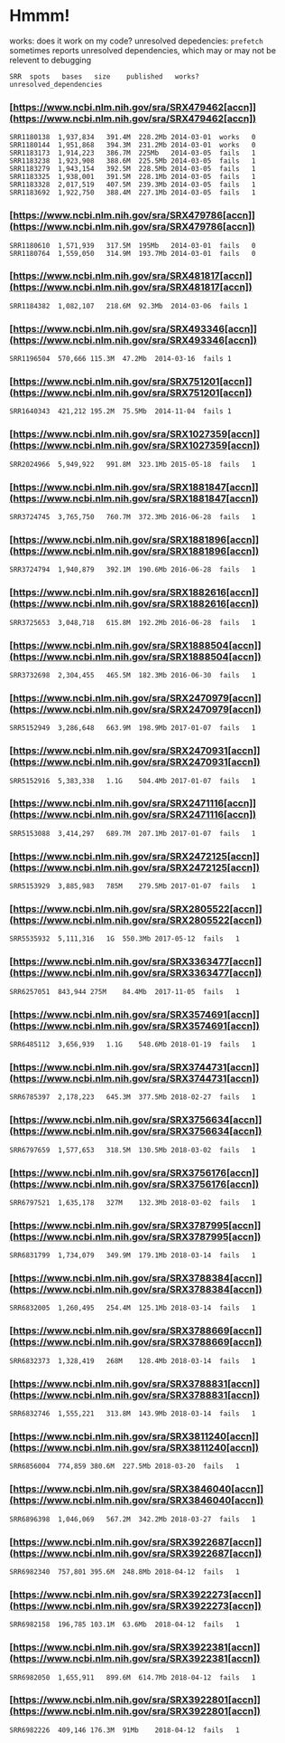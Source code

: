 # Hmmm!

works: does it work on my code?
unresolved depedencies: `prefetch` sometimes reports unresolved dependencies, which may or may not be relevent to debugging

```SRR	spots	bases	size	published	works?	unresolved_dependencies  ```

### [https://www.ncbi.nlm.nih.gov/sra/SRX479462[accn]](https://www.ncbi.nlm.nih.gov/sra/SRX479462[accn])
```
SRR1180138	1,937,834	391.4M	228.2Mb	2014-03-01	works	0  
SRR1180144	1,951,868	394.3M	231.2Mb	2014-03-01	works	0  
SRR1183173	1,914,223	386.7M	225Mb	2014-03-05	fails	1  
SRR1183238	1,923,908	388.6M	225.5Mb	2014-03-05	fails	1  
SRR1183279	1,943,154	392.5M	228.5Mb	2014-03-05	fails	1  
SRR1183325	1,938,001	391.5M	228.1Mb	2014-03-05	fails	1  
SRR1183328	2,017,519	407.5M	239.3Mb	2014-03-05	fails	1  
SRR1183692	1,922,750	388.4M	227.1Mb	2014-03-05	fails	1 
``` 

### [https://www.ncbi.nlm.nih.gov/sra/SRX479786[accn]](https://www.ncbi.nlm.nih.gov/sra/SRX479786[accn])
```
SRR1180610	1,571,939	317.5M	195Mb	2014-03-01	fails	0  
SRR1180764	1,559,050	314.9M	193.7Mb	2014-03-01	fails	0  
```

### [https://www.ncbi.nlm.nih.gov/sra/SRX481817[accn]](https://www.ncbi.nlm.nih.gov/sra/SRX481817[accn])
```
SRR1184382	1,082,107	218.6M	92.3Mb	2014-03-06	fails 1
```

### [https://www.ncbi.nlm.nih.gov/sra/SRX493346[accn]](https://www.ncbi.nlm.nih.gov/sra/SRX493346[accn])
```
SRR1196504	570,666	115.3M	47.2Mb	2014-03-16	fails 1
```

### [https://www.ncbi.nlm.nih.gov/sra/SRX751201[accn]](https://www.ncbi.nlm.nih.gov/sra/SRX751201[accn])
```
SRR1640343	421,212	195.2M	75.5Mb	2014-11-04	fails 1
```

### [https://www.ncbi.nlm.nih.gov/sra/SRX1027359[accn]](https://www.ncbi.nlm.nih.gov/sra/SRX1027359[accn])
```
SRR2024966	5,949,922	991.8M	323.1Mb	2015-05-18	fails	1
```

### [https://www.ncbi.nlm.nih.gov/sra/SRX1881847[accn]](https://www.ncbi.nlm.nih.gov/sra/SRX1881847[accn])
```
SRR3724745	3,765,750	760.7M	372.3Mb	2016-06-28	fails	1
```

### [https://www.ncbi.nlm.nih.gov/sra/SRX1881896[accn]](https://www.ncbi.nlm.nih.gov/sra/SRX1881896[accn])
```
SRR3724794	1,940,879	392.1M	190.6Mb	2016-06-28	fails	1
```

### [https://www.ncbi.nlm.nih.gov/sra/SRX1882616[accn]](https://www.ncbi.nlm.nih.gov/sra/SRX1882616[accn])
```
SRR3725653	3,048,718	615.8M	192.2Mb	2016-06-28	fails	1
```

### [https://www.ncbi.nlm.nih.gov/sra/SRX1888504[accn]](https://www.ncbi.nlm.nih.gov/sra/SRX1888504[accn])
```
SRR3732698	2,304,455	465.5M	182.3Mb	2016-06-30	fails	1
```

### [https://www.ncbi.nlm.nih.gov/sra/SRX2470979[accn]](https://www.ncbi.nlm.nih.gov/sra/SRX2470979[accn])
```
SRR5152949	3,286,648	663.9M	198.9Mb	2017-01-07	fails	1
```
### [https://www.ncbi.nlm.nih.gov/sra/SRX2470931[accn]](https://www.ncbi.nlm.nih.gov/sra/SRX2470931[accn])
```
SRR5152916	5,383,338	1.1G	504.4Mb	2017-01-07	fails	1
```

### [https://www.ncbi.nlm.nih.gov/sra/SRX2471116[accn]](https://www.ncbi.nlm.nih.gov/sra/SRX2471116[accn])
```
SRR5153088	3,414,297	689.7M	207.1Mb	2017-01-07	fails	1
```

### [https://www.ncbi.nlm.nih.gov/sra/SRX2472125[accn]](https://www.ncbi.nlm.nih.gov/sra/SRX2472125[accn])
```
SRR5153929	3,885,983	785M	279.5Mb	2017-01-07	fails	1
```

### [https://www.ncbi.nlm.nih.gov/sra/SRX2805522[accn]](https://www.ncbi.nlm.nih.gov/sra/SRX2805522[accn])
```
SRR5535932	5,111,316	1G	550.3Mb	2017-05-12	fails	1
```

### [https://www.ncbi.nlm.nih.gov/sra/SRX3363477[accn]](https://www.ncbi.nlm.nih.gov/sra/SRX3363477[accn])
```
SRR6257051	843,944	275M	84.4Mb	2017-11-05	fails	1
```

### [https://www.ncbi.nlm.nih.gov/sra/SRX3574691[accn]](https://www.ncbi.nlm.nih.gov/sra/SRX3574691[accn])
```
SRR6485112	3,656,939	1.1G	548.6Mb	2018-01-19	fails	1
```

### [https://www.ncbi.nlm.nih.gov/sra/SRX3744731[accn]](https://www.ncbi.nlm.nih.gov/sra/SRX3744731[accn])
```
SRR6785397	2,178,223	645.3M	377.5Mb	2018-02-27	fails	1
```

### [https://www.ncbi.nlm.nih.gov/sra/SRX3756634[accn]](https://www.ncbi.nlm.nih.gov/sra/SRX3756634[accn])
```
SRR6797659	1,577,653	318.5M	130.5Mb	2018-03-02	fails	1
```

### [https://www.ncbi.nlm.nih.gov/sra/SRX3756176[accn]](https://www.ncbi.nlm.nih.gov/sra/SRX3756176[accn])
```
SRR6797521	1,635,178	327M	132.3Mb	2018-03-02	fails	1
```

### [https://www.ncbi.nlm.nih.gov/sra/SRX3787995[accn]](https://www.ncbi.nlm.nih.gov/sra/SRX3787995[accn])
```
SRR6831799	1,734,079	349.9M	179.1Mb	2018-03-14	fails	1
```

### [https://www.ncbi.nlm.nih.gov/sra/SRX3788384[accn]](https://www.ncbi.nlm.nih.gov/sra/SRX3788384[accn])
```
SRR6832005	1,260,495	254.4M	125.1Mb	2018-03-14	fails	1
```

### [https://www.ncbi.nlm.nih.gov/sra/SRX3788669[accn]](https://www.ncbi.nlm.nih.gov/sra/SRX3788669[accn])
```
SRR6832373	1,328,419	268M	128.4Mb	2018-03-14	fails	1
```

### [https://www.ncbi.nlm.nih.gov/sra/SRX3788831[accn]](https://www.ncbi.nlm.nih.gov/sra/SRX3788831[accn])
```
SRR6832746	1,555,221	313.8M	143.9Mb	2018-03-14	fails	1
```

### [https://www.ncbi.nlm.nih.gov/sra/SRX3811240[accn]](https://www.ncbi.nlm.nih.gov/sra/SRX3811240[accn])
```
SRR6856004	774,859	380.6M	227.5Mb	2018-03-20	fails	1
```

### [https://www.ncbi.nlm.nih.gov/sra/SRX3846040[accn]](https://www.ncbi.nlm.nih.gov/sra/SRX3846040[accn])
```
SRR6896398	1,046,069	567.2M	342.2Mb	2018-03-27	fails	1
```

### [https://www.ncbi.nlm.nih.gov/sra/SRX3922687[accn]](https://www.ncbi.nlm.nih.gov/sra/SRX3922687[accn])
```
SRR6982340	757,801	395.6M	248.8Mb	2018-04-12	fails	1
```

### [https://www.ncbi.nlm.nih.gov/sra/SRX3922273[accn]](https://www.ncbi.nlm.nih.gov/sra/SRX3922273[accn])
```
SRR6982158	196,785	103.1M	63.6Mb	2018-04-12	fails	1
```

### [https://www.ncbi.nlm.nih.gov/sra/SRX3922381[accn]](https://www.ncbi.nlm.nih.gov/sra/SRX3922381[accn])
```
SRR6982050	1,655,911	899.6M	614.7Mb	2018-04-12	fails	1
```

### [https://www.ncbi.nlm.nih.gov/sra/SRX3922801[accn]](https://www.ncbi.nlm.nih.gov/sra/SRX3922801[accn])
```
SRR6982226	409,146	176.3M	91Mb	2018-04-12	fails	1
```